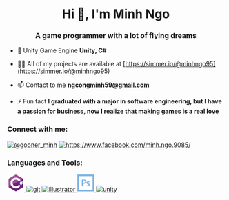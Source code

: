 <h1 align="center">Hi 👋, I'm Minh Ngo</h1>
<h3 align="center">A game programmer with a lot of flying dreams</h3>

- 🌱 Unity Game Engine **Unity, C#**

- 👨‍💻 All of my projects are available at [https://simmer.io/@minhngo95](https://simmer.io/@minhngo95)

- 📫 Contact to me **ngcongminh59@gmail.com**

- ⚡ Fun fact **I graduated with a major in software engineering, but I have a passion for business, now I realize that making games is a real love**



<h3 align="left">Connect with me:</h3>
<p align="left">
<a href="https://twitter.com/@gooner_minh" target="blank"><img align="center" src="https://raw.githubusercontent.com/rahuldkjain/github-profile-readme-generator/master/src/images/icons/Social/twitter.svg" alt="@gooner_minh" height="30" width="40" /></a>
<a href="https://fb.com/https://www.facebook.com/minh.ngo.9085/" target="blank"><img align="center" src="https://raw.githubusercontent.com/rahuldkjain/github-profile-readme-generator/master/src/images/icons/Social/facebook.svg" alt="https://www.facebook.com/minh.ngo.9085/" height="30" width="40" /></a>
</p>

<h3 align="left">Languages and Tools:</h3>
<p align="left"> <a href="https://www.w3schools.com/cs/" target="_blank"> <img src="https://raw.githubusercontent.com/devicons/devicon/master/icons/csharp/csharp-original.svg" alt="csharp" width="40" height="40"/> </a> <a href="https://git-scm.com/" target="_blank"> <img src="https://www.vectorlogo.zone/logos/git-scm/git-scm-icon.svg" alt="git" width="40" height="40"/> </a> <a href="https://www.adobe.com/in/products/illustrator.html" target="_blank"> <img src="https://www.vectorlogo.zone/logos/adobe_illustrator/adobe_illustrator-icon.svg" alt="illustrator" width="40" height="40"/> </a> <a href="https://www.photoshop.com/en" target="_blank"> <img src="https://raw.githubusercontent.com/devicons/devicon/master/icons/photoshop/photoshop-line.svg" alt="photoshop" width="40" height="40"/> </a> <a href="https://unity.com/" target="_blank"> <img src="https://www.vectorlogo.zone/logos/unity3d/unity3d-icon.svg" alt="unity" width="40" height="40"/> </a> </p>
